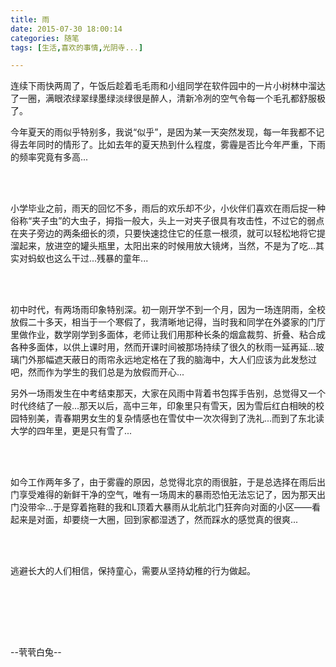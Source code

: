 ```yaml
---
title: 雨
date: 2015-07-30 18:00:14
categories: 随笔
tags: [生活,喜欢的事情,光阴寺...]

---
```

连续下雨快两周了，午饭后趁着毛毛雨和小组同学在软件园中的一片小树林中溜达了一圈，满眼浓绿翠绿墨绿淡绿很是醉人，清新冷冽的空气令每一个毛孔都舒服极了。

今年夏天的雨似乎特别多，我说“似乎”，是因为某一天突然发现，每一年我都不记得去年同时的情形了。比如去年的夏天热到什么程度，雾霾是否比今年严重，下雨的频率究竟有多高...

<br /><br />

小学毕业之前，雨天的回忆不多，雨后的欢乐却不少，小伙伴们喜欢在雨后捉一种俗称“夹子虫”的大虫子，拇指一般大，头上一对夹子很具有攻击性，不过它的弱点在夹子旁边的两条细长的须，只要快速捻住它的任意一根须，就可以轻松地将它提溜起来，放进空的罐头瓶里，太阳出来的时候用放大镜烤，当然，不是为了吃...其实对蚂蚁也这么干过...残暴的童年...

<br /><br />

初中时代，有两场雨印象特别深。初一刚开学不到一个月，因为一场连阴雨，全校放假二十多天，相当于一个寒假了，我清晰地记得，当时我和同学在外婆家的门厅里做作业，数学刚学到多面体，老师让我们用那种长条的烟盒裁剪、折叠、粘合成各种多面体，以供上课时用，然而开课时间被那场持续了很久的秋雨一延再延...玻璃门外那幅遮天蔽日的雨帘永远地定格在了我的脑海中，大人们应该为此发愁过吧，然而作为学生的我们总是为放假而开心...

另外一场雨发生在中考结束那天，大家在风雨中背着书包挥手告别，总觉得又一个时代终结了一般...那天以后，高中三年，印象里只有雪天，因为雪后红白相映的校园特别美，青春期男女生的复杂情感也在雪仗中一次次得到了洗礼...而到了东北读大学的四年里，更是只有雪了...

<br /><br />

如今工作两年多了，由于雾霾的原因，总觉得北京的雨很脏，于是总选择在雨后出门享受难得的新鲜干净的空气，唯有一场周末的暴雨恐怕无法忘记了，因为那天出门没带伞...于是穿着拖鞋的我和L顶着大暴雨从北航北门狂奔向对面的小区——看起来是对面，却要绕一大圈，回到家都湿透了，然而踩水的感觉真的很爽...

<br /><br />

逃避长大的人们相信，保持童心，需要从坚持幼稚的行为做起。

<br /><br />

<br /><br />

--茕茕白兔--